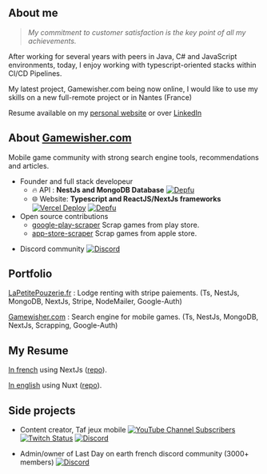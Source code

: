 ## About me

> *My commitment to customer satisfaction is the key point of all my achievements.*

After working for several years with peers in Java, C# and JavaScript environments, today, I enjoy working with typescript-oriented stacks within CI/CD Pipelines. 

My latest project, Gamewisher.com being now online, I would like to use my skills on a new full-remote project or in Nantes (France)

Resume available on my [personal website](https://jbigman.github.io) or over [LinkedIn](https://www.linkedin.com/in/jeremiegambin)

## About [Gamewisher.com](https://gamewisher.com) 

Mobile game community with strong search engine tools, recommendations and articles. 

* Founder and full stack developeur 
  - 🔥 API : **NestJs and MongoDB Database** [![Depfu](https://badges.depfu.com/badges/620172509f6a48415865e2e8cf505a34/overview.svg)](https://depfu.com/repos/github/jbigman/games-server?project_id=39103) 
  - 🌐 Website: **Typescript and ReactJS/NextJs frameworks**  [![Vercel Deploy](https://therealsujitk-vercel-badge.vercel.app/?app=games-front-eight)](https://vercel.com/jbigman/games-front/deployments) [![Depfu](https://badges.depfu.com/badges/53c0a10ff9e1cd5b4d9e2c88ff85f1f5/overview.svg)](https://depfu.com/repos/github/jbigman/games-front?project_id=39104)
* Open source contributions 
  * [google-play-scraper](https://github.com/facundoolano/google-play-scraper) Scrap games from play store.
  * [app-store-scraper](https://github.com/facundoolano/app-store-scraper) Scrap games from apple store.
- Discord community [![Discord](https://img.shields.io/discord/602450894986018826?logo=discord&logoColor=white&label=Join%20us%20on%20discord)](https://discord.gg/myvqHMaE8x)

## Portfolio
 [LaPetitePouzerie.fr](https://LaPetitePouzerie.fr) : Lodge renting with stripe paiements. (Ts, NestJs, MongoDB, NextJs, Stripe, NodeMailer, Google-Auth)

 [Gamewisher.com](https://gamewisher.com) : Search engine for mobile games. (Ts, NestJs, MongoDB, NextJs, Scrapping, Google-Auth)

## My Resume
 [In french](https://jbigman.github.io/cv-nextjs) using NextJs ([repo](https://github.com/jbigman/cv-nextjs)).
 
 [In english](https://jbigman.github.io/cv-nuxt) using Nuxt ([repo](https://github.com/jbigman/cv-nuxt)).
 
## Side projects 
- Content creator, Taf jeux mobile [![YouTube Channel Subscribers](https://img.shields.io/youtube/channel/subscribers/UCZ-I2GgElSi4rwic2WadaSg?style=flat&logo=youtube&logoColor=red&label=Taf%20jeux%20mobile)](https://www.youtube.com/c/tafjeuxmobile) [![Twitch Status](https://img.shields.io/twitch/status/taf_jeux_mobiles?logo=twitch&logoColor=white)](https://www.twitch.tv/taf_jeux_mobiles) [![Discord](https://img.shields.io/discord/759067859800031262?logo=discord&logoColor=white&label=Discord)](https://discord.gg/N7cFzsy) 

- Admin/owner of Last Day on earth french discord community (3000+ members) [![Discord](https://img.shields.io/discord/522074068724219907?logo=discord&logoColor=white&label=Last%20Day%20on%20Earth)](https://discord.gg/JMvuZkz) 

